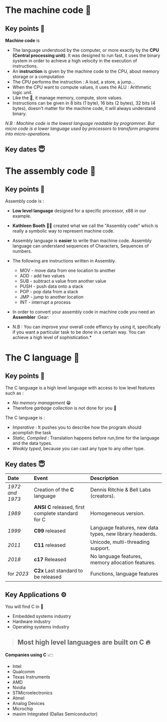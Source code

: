 # The machine code 🧪
## Key points 🚀
**Machine code** is 

- The language understood by the computer, or more exactly by the **CPU (Central processing unit)**. It was designed to run fast, it uses the binary system in order to achieve a high velocity in the execution of instructions.
- An **instruction** is given by the machine code to the CPU, about memory storage or a computation
- The CPU performs the instruction : A load, a store, a jump... 
- When the CPU want to compute values, it uses the ALU : Arithmetic logic unit. 
- Like the 🧠, it manage memory, compute, store values. 
- Instructions can be given in 8 bits (1 byte), 16 bits (2 bytes), 32 bits (4 bytes), doesn't matter for the machine code, it will always understand binary.

 *N.B : Machine code is the lowest language readable by programmer. But micro code is a lower language used by processors to transform programs into micro-operations.*



## Key dates 😇 


# The assembly code 🧪
## Key points 🚀
Assembly code is : 
- **Low level language** designed for a specific processor, x86 in our example.
- **Kathleen Booth** 👩‍💻 created what we call the "Assembly code" which is really a symbolic way to represent machine code.
- Assembly language is **easier** to write than machine code. Assembly language can understand sequences of Characters, Sequences of numbers.

- The following are instructions written in Assembly.
  - MOV - move data from one location to another
  - ADD - add two values
  - SUB - subtract a value from another value
  - PUSH - push data onto a stack
  - POP - pop data from a stack
  - JMP - jump to another location
  - INT - interrupt a process

- In order to convert your assembly code in machine code you need an **Assembler** :Gear:

* N.B : You can improve your overall code effiency by using it, specifically if you want a particular task to be done in a certain way. You can achieve a high level of sophistication.*




# The C language 🧪
## Key points 🚀
The C language is a high level language with access to low level features such as :

- *No memory management* 😁
- Therefore *garbage collection* is not done for you 🤨

The C language is : 

- *Imperative* : It pushes you to describe how the program should acomplish the task
- *Static, Compiled* : Translation happens before run,time for the language and the data types.
- *Weakly typed*, because you can cast any type to any other type.


## Key dates 😇 




| Date|    Event  |          Description      |
| :-------- | :------- | :------------------------- |
| *1972 and 1973* | Creation of the **C** language | 	Dennis Ritchie & Bell Labs (creators).|
| *1989* | **ANSI C** released, first complete standard for C   | Homogeneous version.                       |
| *1999*    | **C99** released| Language features, new data types, new library headerds. |
| *2011*    | **C11** released| Unicode, multi-threading support. |
| *2018*    | **c17** Released| No language features, memory allocation features. |
| for *2023*   | **C2x** Last standard  to be released|  Functions, language features



  
## Key Applications :gear:

You will find C in 👀  
- Embedded systems industry
- Hardware industry
- Operating systems industry

>## **Most high level languages are built on C** 🔥

**Companies using C** 📈: 
- Intel
- Qualcomm
- Texas Instruments
- AMD
- Nvidia
- STMicroelectronics
- Atmel
- Analog Devices
- Microchip
- maxim Integrated (Dallas Semiconductor)


  
